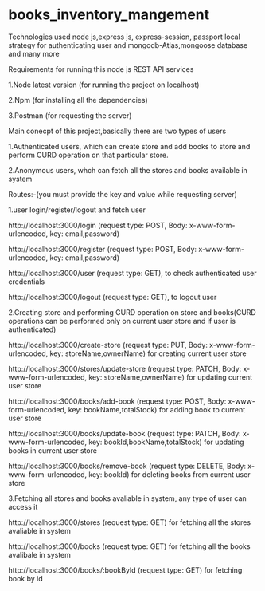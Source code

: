 # books_inventory_mangement

Technologies used node js,express js, express-session, passport local strategy for authenticating user and mongodb-Atlas,mongoose database and many more

Requirements for running this node js REST API services 

1.Node latest version (for running the project on localhost)

2.Npm (for installing all the dependencies)

3.Postman (for requesting the server)

Main conecpt of this project,basically there are two types of users 

1.Authenticated users, which can create store and add books to store and perform CURD operation on that particular store.

2.Anonymous users, whch can fetch all the stores and books available in system

Routes:-(you must provide the key and value while requesting server)

1.user login/register/logout and fetch user

http://localhost:3000/login (request type: POST, Body: x-www-form-urlencoded, key: email,password)

http://localhost:3000/register (request type: POST, Body: x-www-form-urlencoded, key: email,password)

http://localhost:3000/user (request type: GET), to check authenticated user credentials

http://localhost:3000/logout (request type: GET), to logout user

2.Creating store and performing CURD operation on store and books(CURD operations can be performed only on current user store and if user is authenticated) 

http://localhost:3000/create-store (request type: PUT, Body: x-www-form-urlencoded, key: storeName,ownerName) for creating current user store

http://localhost:3000/stores/update-store (request type: PATCH, Body: x-www-form-urlencoded, key: storeName,ownerName) for updating current user store

http://localhost:3000/books/add-book (request type: POST, Body: x-www-form-urlencoded, key: bookName,totalStock) for adding book to current user store

http://localhost:3000/books/update-book (request type: PATCH, Body: x-www-form-urlencoded, key: bookId,bookName,totalStock) for updating books in current user store

http://localhost:3000/books/remove-book (request type: DELETE, Body: x-www-form-urlencoded, key: bookId) for deleting books from current user store

3.Fetching all stores and books avaliable in system, any type of user can access it

http://localhost:3000/stores (request type: GET) for fetching all the stores avaliable in system

http://localhost:3000/books (request type: GET) for fetching all the books avalibale in system

http://localhost:3000/books/:bookById (request type: GET) for fetching book by id


